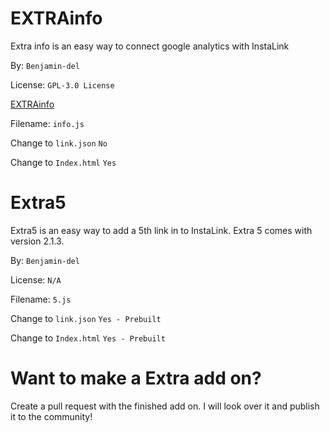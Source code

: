 # EXTRAinfo

Extra info is an easy way to connect google analytics with InstaLink

By: `Benjamin-del`

License: `GPL-3.0 License`

[EXTRAinfo](https://github.com/Benjamin-del/EXTRAinfo)

Filename: `info.js`

Change to `link.json` `No`

Change to `Index.html` `Yes`

# Extra5

Extra5 is an easy way to add a 5th link in to InstaLink. Extra 5 comes with version 2.1.3.

By: `Benjamin-del`

License: `N/A`

Filename: `5.js`

Change to `link.json` `Yes - Prebuilt`

Change to `Index.html` `Yes - Prebuilt`


# Want to make a Extra add on?

Create a pull request with the finished add on. I will look over it and publish it to the community!

